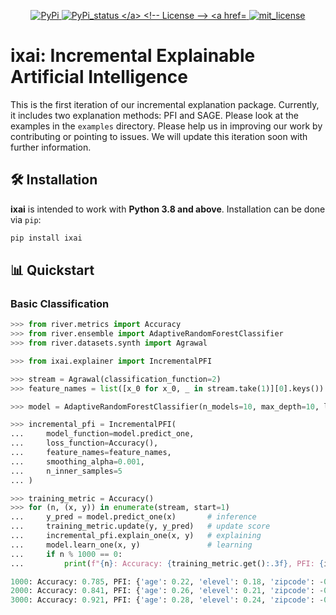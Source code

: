 <p align="center">
  <!-- PyPI Version -->
  <a href="https://pypi.org/project/ixai">
    <img src="https://img.shields.io/pypi/v/ixai.svg?color=blue" alt="PyPi">
  </a>
  <!-- PyPI status -->
  <a href="https://pypi.org/project/ixai">
    <img src="https://img.shields.io/pypi/status/ixai.svg?color=blue" alt="PyPi_status
  </a>
  <!-- License -->
  <a href="https://opensource.org/licenses/MIT">
    <img src="https://img.shields.io/badge/License-MIT-brightgreen.svg" alt="mit_license">
  </a>
</p>

# ixai: Incremental Explainable Artificial Intelligence

This is the first iteration of our incremental explanation package. Currently, it includes two explanation methods: PFI and SAGE. Please look at the examples in the `examples` directory. Please help us in improving our work by contributing or pointing to issues. We will update this iteration soon with further information.

## 🛠 Installation
**ixai** is intended to work with **Python 3.8 and above**. Installation can be done via `pip`:

```sh
pip install ixai
```

## 📊 Quickstart

### Basic Classification
```python
>>> from river.metrics import Accuracy
>>> from river.ensemble import AdaptiveRandomForestClassifier
>>> from river.datasets.synth import Agrawal

>>> from ixai.explainer import IncrementalPFI

>>> stream = Agrawal(classification_function=2)
>>> feature_names = list([x_0 for x_0, _ in stream.take(1)][0].keys())

>>> model = AdaptiveRandomForestClassifier(n_models=10, max_depth=10, leaf_prediction='mc')

>>> incremental_pfi = IncrementalPFI(
...     model_function=model.predict_one,
...     loss_function=Accuracy(),
...     feature_names=feature_names,
...     smoothing_alpha=0.001,
...     n_inner_samples=5
... )

>>> training_metric = Accuracy()
>>> for (n, (x, y)) in enumerate(stream, start=1)
...     y_pred = model.predict_one(x)       # inference
...     training_metric.update(y, y_pred)   # update score
...     incremental_pfi.explain_one(x, y)   # explaining
...     model.learn_one(x, y)               # learning
...     if n % 1000 == 0:
...         print(f"{n}: Accuracy: {training_metric.get():.3f}, PFI: {incremental_pfi.importance_values}")

1000: Accuracy: 0.785, PFI: {'age': 0.22, 'elevel': 0.18, 'zipcode': -0.07, 'salary': 0.04, 'commission': 0.05, 'loan': -0.06, 'car': 0.02, 'hyears': 0.03, 'hvalue': 0.03}
2000: Accuracy: 0.841, PFI: {'age': 0.26, 'elevel': 0.21, 'zipcode': -0.01, 'salary': 0.02, 'commission': 0.03, 'loan': -0.02, 'car': 0.02, 'hyears': 0.04, 'hvalue': 0.02}
3000: Accuracy: 0.921, PFI: {'age': 0.28, 'elevel': 0.24, 'zipcode': -0.00, 'salary': 0.00, 'commission': 0.01, 'loan': -0.01, 'car': 0.01, 'hyears': 0.01, 'hvalue': 0.00}
